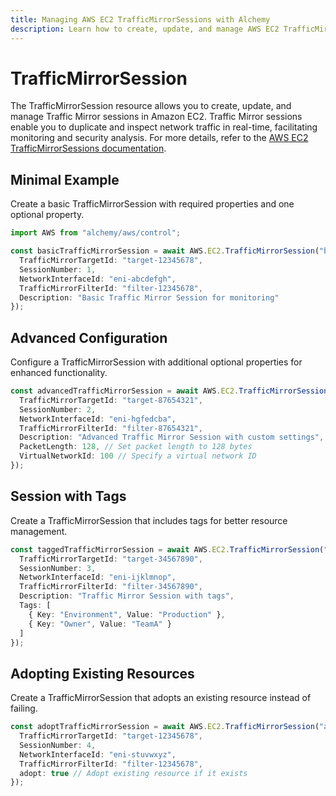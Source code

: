 ```yaml
---
title: Managing AWS EC2 TrafficMirrorSessions with Alchemy
description: Learn how to create, update, and manage AWS EC2 TrafficMirrorSessions using Alchemy Cloud Control.
---
```


# TrafficMirrorSession

The TrafficMirrorSession resource allows you to create, update, and manage Traffic Mirror sessions in Amazon EC2. Traffic Mirror sessions enable you to duplicate and inspect network traffic in real-time, facilitating monitoring and security analysis. For more details, refer to the [AWS EC2 TrafficMirrorSessions documentation](https://docs.aws.amazon.com/ec2/latest/userguide/).

## Minimal Example

Create a basic TrafficMirrorSession with required properties and one optional property.

```ts
import AWS from "alchemy/aws/control";

const basicTrafficMirrorSession = await AWS.EC2.TrafficMirrorSession("basicTrafficMirrorSession", {
  TrafficMirrorTargetId: "target-12345678",
  SessionNumber: 1,
  NetworkInterfaceId: "eni-abcdefgh",
  TrafficMirrorFilterId: "filter-12345678",
  Description: "Basic Traffic Mirror Session for monitoring"
});
```

## Advanced Configuration

Configure a TrafficMirrorSession with additional optional properties for enhanced functionality.

```ts
const advancedTrafficMirrorSession = await AWS.EC2.TrafficMirrorSession("advancedTrafficMirrorSession", {
  TrafficMirrorTargetId: "target-87654321",
  SessionNumber: 2,
  NetworkInterfaceId: "eni-hgfedcba",
  TrafficMirrorFilterId: "filter-87654321",
  Description: "Advanced Traffic Mirror Session with custom settings",
  PacketLength: 128, // Set packet length to 128 bytes
  VirtualNetworkId: 100 // Specify a virtual network ID
});
```

## Session with Tags

Create a TrafficMirrorSession that includes tags for better resource management.

```ts
const taggedTrafficMirrorSession = await AWS.EC2.TrafficMirrorSession("taggedTrafficMirrorSession", {
  TrafficMirrorTargetId: "target-34567890",
  SessionNumber: 3,
  NetworkInterfaceId: "eni-ijklmnop",
  TrafficMirrorFilterId: "filter-34567890",
  Description: "Traffic Mirror Session with tags",
  Tags: [
    { Key: "Environment", Value: "Production" },
    { Key: "Owner", Value: "TeamA" }
  ]
});
```

## Adopting Existing Resources

Create a TrafficMirrorSession that adopts an existing resource instead of failing.

```ts
const adoptTrafficMirrorSession = await AWS.EC2.TrafficMirrorSession("adoptTrafficMirrorSession", {
  TrafficMirrorTargetId: "target-12345678",
  SessionNumber: 4,
  NetworkInterfaceId: "eni-stuvwxyz",
  TrafficMirrorFilterId: "filter-12345678",
  adopt: true // Adopt existing resource if it exists
});
```
